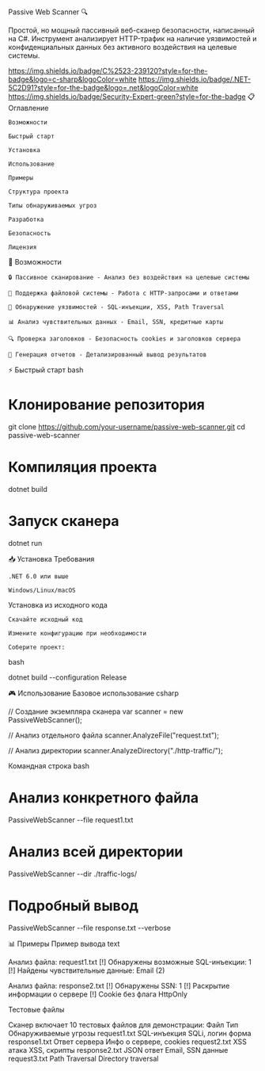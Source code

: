 Passive Web Scanner 🔍

Простой, но мощный пассивный веб-сканер безопасности, написанный на C#. Инструмент анализирует HTTP-трафик на наличие уязвимостей и конфиденциальных данных без активного воздействия на целевые системы.

https://img.shields.io/badge/C%2523-239120?style=for-the-badge&logo=c-sharp&logoColor=white
https://img.shields.io/badge/.NET-5C2D91?style=for-the-badge&logo=.net&logoColor=white
https://img.shields.io/badge/Security-Expert-green?style=for-the-badge
📋 Оглавление

    Возможности

    Быстрый старт

    Установка

    Использование

    Примеры

    Структура проекта

    Типы обнаруживаемых угроз

    Разработка

    Безопасность

    Лицензия

🚀 Возможности

    🔒 Пассивное сканирование - Анализ без воздействия на целевые системы

    📁 Поддержка файловой системы - Работа с HTTP-запросами и ответами

    🎯 Обнаружение уязвимостей - SQL-инъекции, XSS, Path Traversal

    📊 Анализ чувствительных данных - Email, SSN, кредитные карты

    🔍 Проверка заголовков - Безопасность cookies и заголовков сервера

    📝 Генерация отчетов - Детализированный вывод результатов

⚡ Быстрый старт
bash

# Клонирование репозитория
git clone https://github.com/your-username/passive-web-scanner.git
cd passive-web-scanner

# Компиляция проекта
dotnet build

# Запуск сканера
dotnet run

📥 Установка
Требования

    .NET 6.0 или выше

    Windows/Linux/macOS

Установка из исходного кода

    Скачайте исходный код

    Измените конфигурацию при необходимости

    Соберите проект:

bash

dotnet build --configuration Release

🎮 Использование
Базовое использование
csharp

// Создание экземпляра сканера
var scanner = new PassiveWebScanner();

// Анализ отдельного файла
scanner.AnalyzeFile("request.txt");

// Анализ директории
scanner.AnalyzeDirectory("./http-traffic/");

Командная строка
bash

# Анализ конкретного файла
PassiveWebScanner --file request1.txt

# Анализ всей директории
PassiveWebScanner --dir ./traffic-logs/

# Подробный вывод
PassiveWebScanner --file response.txt --verbose

📊 Примеры
Пример вывода
text

Анализ файла: request1.txt
[!] Обнаружены возможные SQL-инъекции: 1
[!] Найдены чувствительные данные: Email (2)

Анализ файла: response2.txt
[!] Обнаружены SSN: 1
[!] Раскрытие информации о сервере
[!] Cookie без флага HttpOnly

Тестовые файлы

Сканер включает 10 тестовых файлов для демонстрации:
Файл	Тип	Обнаруживаемые угрозы
request1.txt	SQL-инъекция	SQLi, логин форма
response1.txt	Ответ сервера	Инфо о сервере, cookies
request2.txt	XSS атака	XSS, скрипты
response2.txt	JSON ответ	Email, SSN данные
request3.txt	Path Traversal	Directory traversal
